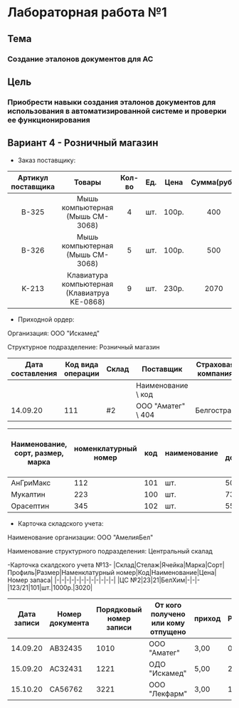 # Лабораторная работа №1 #

## Тема ##

### Создание эталонов документов для АС ###

## Цель ##

### Приобрести навыки создания эталонов документов для использования в автоматизированной системе и проверки ее функционирования ###

## Вариант 4 - Розничный магазин ##


* Заказ поставщику:

|Артикул поставщика|Товары|Кол-во|Ед.|Цена|Сумма(руб.)|
|:---:|:---:|:---:|:---:|:---:|:---:|
|B-325|Мышь компьютерная (Мышь CM-3068)|4| шт.|100р.|400|
|B-326|Мышь компьютерная (Мышь CM-3068)|5| шт.|100р.|500|
|K-213|Клавиатура компьютерная (Клавиатруа KE-0868)|9| шт.|230р.|2070|

* Приходной ордер:

Организация: ООО "Искамед"

Структурное подразделение: Розничный магазин

|Дата составления|Код вида операции|Склад|Поставщик|Страховая компания|Корреспондирующий счет|Номер документа||
|---|---|---|---|---|---|---|---|
||||Наименование \ код||счет,субсчет \ код аналитического учета|сопроводительного \ платежного||
|14.09.20|111|#2|ООО "Аматег" \ 404|Белгострах|1000 \ 101|4356 \ 11223||

|Наименование, сорт, размер, марка|номенклатурный номер|код|наименование|по документу|принято|Цена руб.коп.|Сумма без учета НДС руб.коп.|Сумма НДС руб.коп.|Всего с учетом НДС руб.коп.|Номер паспорта|Порядковый номер по складской карте|
|---|---|---|---|---|---|---|---|---|---|---|---|
|АнГриМакс|112|101|шт.|500|500|7р.|3500р.|100р.|3600р.|АВ2323|1001|
|Мукалтин|223|100|шт.|730|710|2р.|1460р.|50р.|1510р.|ВС212123|1200|
|Орасептин|345|102|шт.|550|550|15р.|8250р.|150р.|8400р.|АС43543|1201|

* Карточка складского учета:
  
Наименование организации: ООО "АмелияБел"

Наименование структурного подразделения: Центральный скалад

-Карточка скалдского учета №13-
|Склад|Стелаж|Ячейка|Марка|Сорт|Профиль|Размер|Наменклатурный номер|Код|Наименование|Цена|Номер запаса|
|-|-|-|-|-|-|-|-|-|-|-|-|
|ЦС №2|23|21|БелХим|-|-|-|123/21|101|шт.|1000р.|3020|

|Дата записи|Номер документа|Порядковый номер записи|От кого получено или кому отпущено|приход|Расход|Остаток|Контроль(подпис, дата)|
|-|-|-|-|-|-|-|-|
|14.09.20|АВ32435|1010|ООО "Аматег"|3,00|0,00|3,00|Иванов 25.10.20|
|15.09.20|АС32431|1221|ОДО "Искамед"|5,00|2,00|3,00|Ежов 21.10.20|
|15.10.20|СА56762|3221|ООО "Лекфарм"|3,00|1,00|2,00|Будист 21.11.20|
